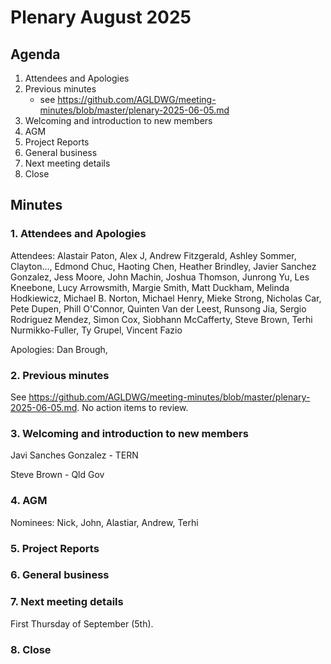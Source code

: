# Plenary August 2025

## Agenda

1. Attendees and Apologies
2. Previous minutes
   * see https://github.com/AGLDWG/meeting-minutes/blob/master/plenary-2025-06-05.md
3. Welcoming and introduction to new members
4. AGM
5. Project Reports
6. General business
7. Next meeting details
8. Close

## Minutes

### 1. Attendees and Apologies

Attendees: Alastair Paton, 
Alex J, 
Andrew Fitzgerald, 
Ashley Sommer, 
Clayton..., 
Edmond Chuc, 
Haoting Chen, 
Heather Brindley, 
Javier Sanchez Gonzalez, 
Jess Moore, 
John Machin, 
Joshua Thomson, 
Junrong Yu, 
Les Kneebone, 
Lucy Arrowsmith, 
Margie Smith, 
Matt Duckham, 
Melinda Hodkiewicz, 
Michael B. Norton, 
Michael Henry, 
Mieke Strong, 
Nicholas Car, 
Pete Dupen, 
Phill O'Connor, 
Quinten Van der Leest, 
Runsong Jia, 
Sergio Rodriguez Mendez, 
Simon Cox, 
Siobhann McCafferty, 
Steve Brown, 
Terhi Nurmikko-Fuller, 
Ty Grupel, 
Vincent Fazio

Apologies: Dan Brough, 

### 2. Previous minutes

See https://github.com/AGLDWG/meeting-minutes/blob/master/plenary-2025-06-05.md. No action items to review.
     
### 3. Welcoming and introduction to new members

Javi Sanches Gonzalez - TERN

Steve Brown - Qld Gov

### 4. AGM

Nominees:  Nick, John, Alastiar, Andrew, Terhi

### 5. Project Reports

### 6. General business

### 7. Next meeting details

First Thursday of September (5th). 

### 8. Close

